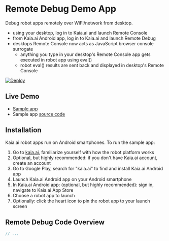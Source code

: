# Remote Debug Demo App
Debug robot apps remotely over WiFi/network from desktop.
- using your desktop, log in to Kaia.ai and launch Remote Console
- from Kaia.ai Android app, log in to Kaia.ai and launch Remote Debug
- desktops Remote Console now acts as JavaScript browser console surrogate
  - anything you type in your desktop's Remote Console app gets executed in robot app using eval()
  - robot eval() results are sent back and displayed in desktop's Remote Console


[![Deploy](https://www.oomwoo.com/wp-content/uploads/2018/11/deploy.png)](https://kaia.ai/deploy)

## Live Demo
- [Sample app](https://kaia.ai/view-app/5bfcedb875527d379800bb86)
- Sample app [source code](https://github.com/kaiaai/tree/master/remote-debug)

## Installation
Kaia.ai robot apps run on Android smartphones. To run the sample app:
1. Go to [kaia.ai](https://kaia.ai/), familiarize yourself with how the robot platform works
2. Optional, but highly recommended: if you don't have Kaia.ai account, create an account
3. Go to Google Play, search for "kaia.ai" to find and install Kaia.ai Android app
4. Launch Kaia.ai Android app on your Android smartphone
5. In Kaia.ai Android app: (optional, but highly recommended): sign in, navigate to Kaia.ai App Store
6. Choose a robot app to launch
7. Optionally: click the heart icon to pin the robot app to your launch screen

## Remote Debug Code Overview
```js
// ...
````
